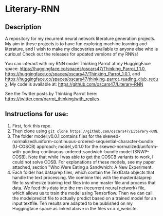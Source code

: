 # Literary-RNN
## Description
A repository for my recurrent neural network literature generation projects. My aim in these projects is to have fun exploring machine learning and literature, and I wish to make my discoveries available to anyone else who is curious! Check out the releases for updated versions of my RNNs!

You can interact with my RNN model Thinking Parrot at my HuggingFace space: https://huggingface.co/spaces/oscars47/Thinking_Parrot_1.1.0, https://huggingface.co/spaces/oscars47/Thinking_Parrot_1.0.1, and https://huggingface.co/spaces/oscars47/thinking_parrot_reading_club_redux.  My code is available at: https://github.com/oscars47/Literary-RNN 

See the Twitter posts by Thinking Parrot here: https://twitter.com/parrot_thinking/with_replies

## Instructions for use:
1. First, fork this repo.
2. Then clone  using ```git clone https://github.com/oscars47/Literary-RNN```.
3. The folder model_v0.0.1 contains files for the skewed-normalized/uniform-continuous-ordered-sequential-character-bundle (U-COSCB) approach; model_v0.1.0 for the skewed-normalized/uniform-with-padding-continuous-ordered-sandwich-bundle model (SNWP-COSB). Note that while I was able to get the COSCB variants to work, I could not solve COSB. For explanations of these models, see my paper attached, section "Who Were Eating a Sandwhich: A New Experiment.
4. Each folder has dataprep files, which contain the TextData objects that handle the text processing. We combine this with the masterdataprep file to synthesize training text files into one master file and process that data. We feed this data into the rnn (recurrent neural network) file, which allows us to train the model using Tensorflow. Then we can call the modelpredict file to actually predict based on a trained model for an input textfile. Teh results are adapted to be published on my Huggingface space as linked above in the files vx.x.x_website.
